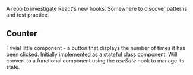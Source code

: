 A repo to investigate React's new hooks. Somewhere to discover patterns and test practice.

## Counter
Trivial little component - a button that displays the number of times it has been clicked. Initially implemented as a stateful class component. Will convert to a functional component using the _useSate_ hook to manage its state.
